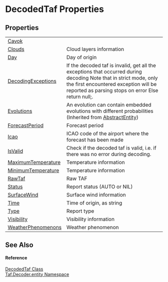 # DecodedTaf Properties




## Properties
<table>
<tr>
<td><a href="P_Taf_Decoder_entity_DecodedTaf_Cavok.md">Cavok</a></td>
<td> </td></tr>
<tr>
<td><a href="P_Taf_Decoder_entity_DecodedTaf_Clouds.md">Clouds</a></td>
<td>Cloud layers information</td></tr>
<tr>
<td><a href="P_Taf_Decoder_entity_DecodedTaf_Day.md">Day</a></td>
<td>Day of origin</td></tr>
<tr>
<td><a href="P_Taf_Decoder_entity_DecodedTaf_DecodingExceptions.md">DecodingExceptions</a></td>
<td>If the decoded taf is invalid, get all the exceptions that occurred during decoding Note that in strict mode, only the first encountered exception will be reported as parsing stops on error Else return null;.</td></tr>
<tr>
<td><a href="P_Taf_Decoder_entity_AbstractEntity_Evolutions.md">Evolutions</a></td>
<td>An evolution can contain embedded evolutions with different probabilities<br />(Inherited from <a href="T_Taf_Decoder_entity_AbstractEntity.md">AbstractEntity</a>)</td></tr>
<tr>
<td><a href="P_Taf_Decoder_entity_DecodedTaf_ForecastPeriod.md">ForecastPeriod</a></td>
<td>Forecast period</td></tr>
<tr>
<td><a href="P_Taf_Decoder_entity_DecodedTaf_Icao.md">Icao</a></td>
<td>ICAO code of the airport where the forecast has been made</td></tr>
<tr>
<td><a href="P_Taf_Decoder_entity_DecodedTaf_IsValid.md">IsValid</a></td>
<td>Check if the decoded taf is valid, i.e. if there was no error during decoding.</td></tr>
<tr>
<td><a href="P_Taf_Decoder_entity_DecodedTaf_MaximumTemperature.md">MaximumTemperature</a></td>
<td>Temperature information</td></tr>
<tr>
<td><a href="P_Taf_Decoder_entity_DecodedTaf_MinimumTemperature.md">MinimumTemperature</a></td>
<td>Temperature information</td></tr>
<tr>
<td><a href="P_Taf_Decoder_entity_DecodedTaf_RawTaf.md">RawTaf</a></td>
<td>Raw TAF</td></tr>
<tr>
<td><a href="P_Taf_Decoder_entity_DecodedTaf_Status.md">Status</a></td>
<td>Report status (AUTO or NIL)</td></tr>
<tr>
<td><a href="P_Taf_Decoder_entity_DecodedTaf_SurfaceWind.md">SurfaceWind</a></td>
<td>Surface wind information</td></tr>
<tr>
<td><a href="P_Taf_Decoder_entity_DecodedTaf_Time.md">Time</a></td>
<td>Time of origin, as string</td></tr>
<tr>
<td><a href="P_Taf_Decoder_entity_DecodedTaf_Type.md">Type</a></td>
<td>Report type</td></tr>
<tr>
<td><a href="P_Taf_Decoder_entity_DecodedTaf_Visibility.md">Visibility</a></td>
<td>Visibility information</td></tr>
<tr>
<td><a href="P_Taf_Decoder_entity_DecodedTaf_WeatherPhenomenons.md">WeatherPhenomenons</a></td>
<td>Weather phenomenon</td></tr>
</table>

## See Also


#### Reference
<a href="T_Taf_Decoder_entity_DecodedTaf.md">DecodedTaf Class</a>  
<a href="N_Taf_Decoder_entity.md">Taf.Decoder.entity Namespace</a>  
